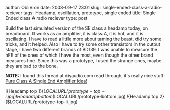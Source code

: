 author: ObliVion
date: 2008-09-17 23:01
slug: single-ended-class-a-radio-reciever
tags: Headamp, oscillation, prototype, single ended
title: Single Ended class A radio reciever
type: post


Build the last simulated version of the SE class a headamp today, on
breadboard. It works as an amplifier, it is class A, it is hot, and it
is oscillating. I have to read a little more about taming the beast, did
try some tricks, and it helped. Also I have to try some other
transistors in the output stage, I have two different brands of BD139. I
was unable to measure the hFE of the ones of which I have the most, even
though the other brand measures fine. Since this was a prototype, I used
the strange ones, maybe they are bad to the bone.

**NOTE:** I found this thread at diyaudio.com read through, it's really
nice stuff: [Pure Class A Single End Amplifier
Idea!](http://www.diyaudio.com/forums/showthread.php?s=&threadid=105410&highlight=)

!{Headamp top 1}($LOCALURL/prototype-top-i.jpg)
!{Headamp bottom}($LOCALURL/prototype-bottom.jpg)
!{Headamp top 2}($LOCALURL/prototype-top-ii.jpg)